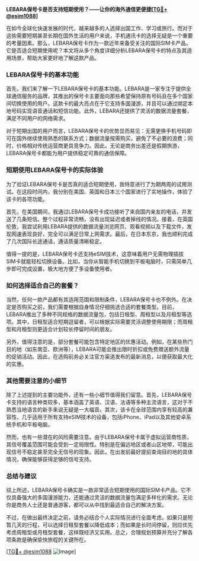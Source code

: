**LEBARA保号卡是否支持短期使用？——让你的海外通信更便捷[[TG💪+ @esim1088](https://t.me/s/esim1088)]**

在如今全球化快速发展的时代，越来越多的人选择出国工作、学习或旅行。而对于这些需要短期甚至长期在国外生活的用户来说，手机通讯卡的选择无疑是一个重要的考量因素。那么，LEBARA保号卡作为一款近年来备受关注的国际SIM卡产品，它是否适合短期使用呢？本文将从多个角度详细分析LEBARA保号卡的特点及其适用场景，帮助大家更好地了解这款产品。

### LEBARA保号卡的基本功能

首先，我们来了解一下LEBARA保号卡的基本功能。LEBARA是一家专注于提供全球通信服务的品牌，其推出的保号卡主要面向那些希望保持原有号码且在多个国家间切换使用的用户。这款卡的最大亮点在于它支持多国漫游，并且可以通过绑定本地号码实现语音通话和短信功能。此外，LEBARA还提供了灵活的数据流量套餐，满足不同用户的网络需求。

对于短期出国的用户而言，LEBARA保号卡的优势显而易见：无需更换手机号码即可在国外继续使用熟悉的联系方式；数据流量按需购买，避免了不必要的浪费；同时，价格相对传统运营商更具竞争力。因此，无论是商务出差还是假期旅游，LEBARA保号卡都能为用户提供稳定可靠的通信保障。

### 短期使用LEBARA保号卡的实际体验

为了验证LEBARA保号卡是否真的适合短期使用，我特意进行了为期两周的试用测试。在这段时间内，我分别在美国、英国和日本三个国家进行了实地操作，体验了该卡的各项功能。

首先，在美国期间，我通过LEBARA保号卡成功接听了来自国内亲友的电话，并发送了几条短信。整个过程非常流畅，没有出现延迟或者掉线的情况。接着，在英国伦敦，我尝试利用LEBARA提供的数据流量浏览网页、观看视频以及下载文件，发现网速表现良好，完全可以满足日常上网需求。最后，在日本东京，我也顺利完成了几次国际长途通话，通话质量清晰稳定。

值得一提的是，LEBARA保号卡还支持eSIM技术，这意味着用户无需物理插拔SIM卡就能轻松切换设备。比如，当你从智能手机切换到平板电脑时，只需简单几步即可完成设置，极大地方便了多设备使用者。

### 如何选择适合自己的套餐？

当然，任何一款产品都有其适用范围和限制条件，LEBARA保号卡也不例外。在决定是否购买之前，我们需要根据自身情况仔细挑选合适的套餐类型。目前，LEBARA推出了多种不同规格的数据流量包，包括日租型、周租型以及月租型等选项。其中，日租型适合短期逗留者，可以根据实际需要灵活调整使用期限；而周租型和月租型则更适合计划较长停留时间的朋友。

另外，值得注意的是，部分套餐可能包含特定地区的优惠活动。例如，在某些热门目的地（如东南亚、欧洲等），LEBARA可能会推出限时折扣或免费赠送额外流量的促销活动。因此，在选购前务必关注官方渠道发布的最新消息，以便获取最大化的实惠。

### 其他需要注意的小细节

除了上述提到的主要功能外，还有一些小细节值得我们留意。首先，LEBARA保号卡支持的语言种类较多，基本涵盖了英语、汉语、法语等多种主流语言，这对于不熟悉当地语言的新手来说无疑是一大福音。其次，该卡在全球范围内享有较高的兼容性，几乎适用于所有支持eSIM技术的设备，包括iPhone、iPad以及其他安卓系统手机和平板电脑。

然而，也有一些潜在的风险需要注意。由于LEBARA保号卡属于虚拟运营商性质，其信号覆盖范围可能会受到一定局限性。特别是在偏远地区或者山区地带，可能出现信号不稳定甚至完全无信号的现象。因此，在出发前最好提前查询目的地的具体情况，确保能够获得足够的信号支持。

### 总结与建议

综上所述，LEBARA保号卡确实是一款非常适合短期使用的国际SIM卡产品。它不仅具备强大的多国漫游能力，还能通过灵活的数据流量包满足多样化的需求。无论你是商务人士还是普通游客，都可以从中找到最适合自己的解决方案。

不过，在做出最终决定之前，请务必结合个人实际情况进行全面考虑。如果只是短暂几天的行程，可以选择日租型套餐以降低成本；而如果是长时间停留，则应优先考虑周租型或月租型套餐，这样既经济又实用。总之，合理规划预算并充分了解各项条款是确保愉快旅程的关键所在。

[[TG💪+ @esim1088](https://t.me/s/esim1088) ![Image](https://i.postimg.cc/4NQfJmqS/Snipaste-2025-05-13-00-14-12.png)]